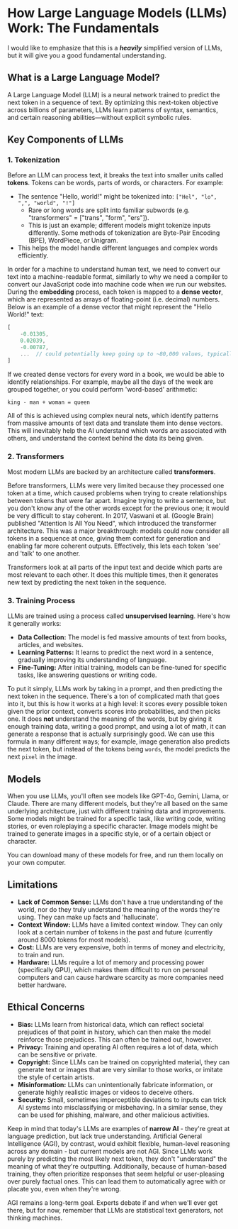 # How Large Language Models (LLMs) Work: The Fundamentals

I would like to emphasize that this is a ***heavily*** simplified version of LLMs, but it will give you a good fundamental understanding.

## What is a Large Language Model?

A Large Language Model (LLM) is a neural network trained to predict the next token in a sequence of text. By optimizing this next-token objective across billions of parameters, LLMs learn patterns of syntax, semantics, and certain reasoning abilities—without explicit symbolic rules.

## Key Components of LLMs

### 1. Tokenization

Before an LLM can process text, it breaks the text into smaller units called **tokens**. Tokens can be words, parts of words, or characters. For example:

- The sentence "Hello, world!" might be tokenized into: `["Hel", "lo", ",", "world", "!"]`
    - Rare or long words are split into familiar subwords (e.g. "transformers" = ["trans", "form", "ers"]).
    - This is just an example; different models might tokenize inputs differently. Some methods of tokenization are Byte-Pair Encoding (BPE), WordPiece, or Unigram.
- This helps the model handle different languages and complex words efficiently.

In order for a machine to understand human text, we need to convert our text into a machine-readable format, similarly to why we need a compiler to convert our JavaScript code into machine code when we run our websites. During the **embedding** process, each token is mapped to a **dense vector**, which are represented as arrays of floating-point (i.e. decimal) numbers. Below is an example of a dense vector that might represent the "Hello World!" text:

```js
[
    -0.01305,  
    0.02039, 
    -0.00787,  
    ...  // could potentially keep going up to ~80,000 values, typically stopping at either 768, 1024, or 2560 dimensions
]
```

If we created dense vectors for every word in a book, we would be able to identify relationships. For example, maybe all the days of the week are grouped together, or you could perform 'word-based' arithmetic:

`king - man + woman = queen`

All of this is achieved using complex neural nets, which identify patterns from massive amounts of text data and translate them into dense vectors. This will inevitably help the AI understand which words are associated with others, and understand the context behind the data its being given.

### 2. Transformers

Most modern LLMs are backed by an architecture called **transformers**.

Before transformers, LLMs were very limited because they processed one token at a time, which caused problems when trying to create relationships between tokens that were far apart. Imagine trying to write a sentence, but you don't know any of the other words except for the previous one; it would be very difficult to stay coherent. In 2017, Vaswani et al. (Google Brain) published "Attention Is All You Need", which introduced the transformer architecture. This was a major breakthrough: models could now consider all tokens in a sequence at once, giving them context for generation and enabling far more coherent outputs. Effectively, this lets each token 'see' and 'talk' to one another.

Transformers look at all parts of the input text and decide which parts are most relevant to each other. It does this multiple times, then it generates new text by predicting the next token in the sequence.

### 3. Training Process

LLMs are trained using a process called **unsupervised learning**. Here's how it generally works:

- **Data Collection:** The model is fed massive amounts of text from books, articles, and websites.
- **Learning Patterns:** It learns to predict the next word in a sentence, gradually improving its understanding of language.
- **Fine-Tuning:** After initial training, models can be fine-tuned for specific tasks, like answering questions or writing code.

To put it simply, LLMs work by taking in a prompt, and then predicting the next token in the sequence. There's a ton of complicated math that goes into it, but this is how it works at a high level: it scores every possible token given the prior context, converts scores into probabilities, and then picks one. It does __not__ understand the meaning of the words, but by giving it enough training data, writing a good prompt, and using a lot of math, it can generate a response that is actually surprisingly good. We can use this formula in many different ways; for example, image generation also predicts the next token, but instead of the tokens being `words`, the model predicts the next `pixel` in the image.

## Models

When you use LLMs, you'll often see models like GPT-4o, Gemini, Llama, or Claude. There are many different models, but they're all based on the same underlying architecture, just with different training data and improvements. Some models might be trained for a specific task, like writing code, writing stories, or even roleplaying a specific character. Image models might be trained to generate images in a specific style, or of a certain object or character.

You can download many of these models for free, and run them locally on your own computer.

## Limitations

- **Lack of Common Sense:** LLMs don't have a true understanding of the world, nor do they truly understand the meaning of the words they're using. They can make up facts and 'hallucinate'.
- **Context Window:** LLMs have a limited context window. They can only look at a certain number of tokens in the past and future (currently around 8000 tokens for most models).
- **Cost:** LLMs are very expensive, both in terms of money and electricity, to train and run.
- **Hardware:** LLMs require a lot of memory and processing power (specifically GPU), which makes them difficult to run on personal computers and can cause hardware scarcity as more companies need better hardware.

## Ethical Concerns

- **Bias:** LLMs learn from historical data, which can reflect societal prejudices of that point in history, which can then make the model reinforce those prejudices. This can often be trained out, however.
- **Privacy:** Training and operating AI often requires a lot of data, which can be sensitive or private.
- **Copyright:** Since LLMs can be trained on copyrighted material, they can generate text or images that are very similar to those works, or imitate the style of certain artists.
- **Misinformation:** LLMs can unintentionally fabricate information, or generate highly realistic images or videos to deceive others.
- **Security:** Small, sometimes imperceptible deviations to inputs can trick AI systems into misclassifying or misbehaving. In a similar sense, they can be used for phishing, malware, and other malicious activities.

Keep in mind that today's LLMs are examples of **narrow AI** - they're great at language prediction, but lack true understanding. Artificial General Intelligence (AGI), by contrast, would exhibit flexible, human-level reasoning across any domain - but current models are not AGI. Since LLMs work purely by predicting the most likely next token, they don't "understand" the meaning of what they're outputting. Additionally, because of human-based training, they often prioritize responses that seem helpful or user-pleasing over purely factual ones. This can lead them to automatically agree with or placate you, even when they're wrong.

AGI remains a long-term goal. Experts debate if and when we'll ever get there, but for now, remember that LLMs are statistical text generators, not thinking machines.